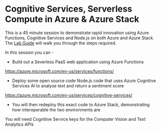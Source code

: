 # Cognitive Services, Serverless Compute in Azure & Azure Stack



This is a 45 minute session to demonstrate rapid innovation using Azure Functions, Cognitive Services and Node.js on both Azure and Azure Stack. The [Lab Guide](SummitLab.pdf) will walk you through the steps required. 

In this session you can -

- Build out a Severless PaaS web application using Azure Functions

https://azure.microsoft.com/en-us/services/functions/ 


- Deploy some open source code Node.js code that uses Azure Cognitive Services AI to analyse text and return a sentiment score

https://azure.microsoft.com/en-us/services/cognitive-services/ 

- You will then redeploy this exact code to Azure Stack, demonstrating how interoperable the two environments are

You will need Cognitive Service keys for the Computer Vision and Text Analytics APIs

